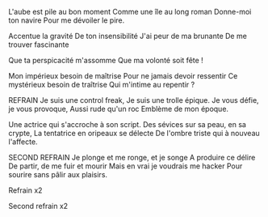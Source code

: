 L'aube est pile au bon moment
Comme une île au long roman
Donne-moi ton navire
Pour me dévoiler le pire.

Accentue la gravité
De ton insensibilité
J'ai peur de ma brunante
De me trouver fascinante

Que ta perspicacité m'assomme
Que ma volonté soit fête !

Mon impérieux besoin de maîtrise
Pour ne jamais devoir ressentir
Ce mystérieux besoin de traîtrise
Qui m'intime au repentir ?

REFRAIN
Je suis une control freak,
Je suis une trolle épique.
Je vous défie, je vous provoque,
Aussi rude qu'un roc
Emblème de mon époque.

Une actrice qui s'accroche à son script.
Des sévices sur sa peau, en sa crypte, 
La tentatrice en oripeaux se délecte
De l'ombre triste qui à nouveau l'affecte.

SECOND REFRAIN
Je plonge et me ronge, et je songe
A produire ce délire
De partir, de me fuir et mourir
Mais en vrai je voudrais me hacker
Pour sourire sans pâlir aux plaisirs.

Refrain x2

Second refrain x2